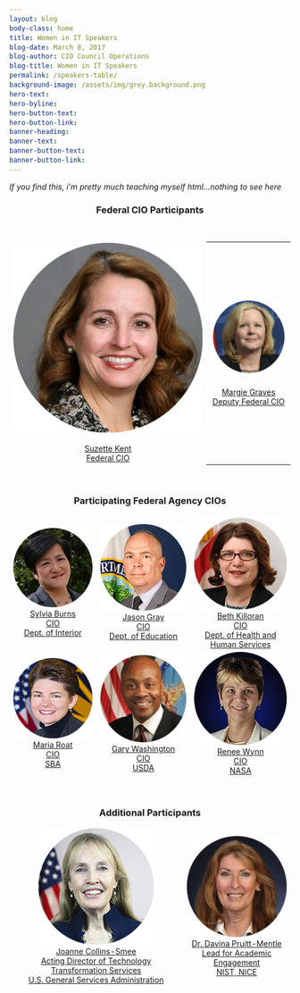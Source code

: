 ```yaml
---
layout: blog
body-class: home
title: Women in IT Speakers
blog-date: March 8, 2017
blog-author: CIO Council Operations
blog-title: Women in IT Speakers
permalink: /speakers-table/
background-image: /assets/img/grey.background.png
hero-text:  
hero-byline:
hero-button-text: 
hero-button-link: 
banner-heading: 
banner-text: 
banner-button-text: 
banner-button-link: 
---
```


<p><em>If you find this, i'm pretty much teaching myself html...nothing to see here</em></p>

<h3><center>Federal CIO Participants</center></h3>

<table style="border:hidden;">
  <tr>
    <td style="border:hidden;"><center><img src="/assets/img/Canva_SuzetteKent.png"></center><br><a href="/about/members-and-leadership/Suzette-Kent/"><center>Suzette Kent <br> Federal CIO</center></a></td>
    <td><center><img src="/assets/img/event.winit.MargieGraves_circle.png"></center><br><center><a href="https://www.cio.gov/about/members-and-leadership/margie-graves/">Margie Graves<br> Deputy Federal CIO</a></center></td><br>
  </tr>
</table>

<br>

<h3><center>Participating Federal Agency CIOs</center></h3>

<table style="border:hidden;">
  <tr style="text-align:center;">
    <td style="border:hidden;"><img src="/assets/img/event.winit.sylviaburns_circle.png"><br><center><a href="https://www.cio.gov/about/members-and-leadership/ms-sylvia-burns/">Sylvia Burns <br> CIO <br> Dept. of Interior</a></center></td>
    <td style="border:hidden;"><img src="/assets/img/event.winit.JasonGray_circle.png"><br><center><a href="https://www.cio.gov/about/members-and-leadership/mr-jason-gray/">Jason Gray <br> CIO <br> Dept. of Education</a></center></td>
    <td style="border:hidden;"><img src="/assets/img/event.winit.beth-killoran_circle.png"><br><center><a href="https://www.cio.gov/about/members-and-leadership/ms-beth-anne-killoran/">Beth Killoran <br> CIO <br> Dept. of Health and Human Services</a></center></td>
  </tr>
  <tr style="text-align:center;">
    <td style="border:hidden;"><img src="/assets/img/event.winit.maria-roat_circle.png"><br><center><a href="https://www.cio.gov/about/members-and-leadership/ms-maria-roat/">Maria Roat <br> CIO <br> SBA</a></center></td>
    <td style="border:hidden;"><img src="/assets/img/event.winit.gary_washington_circle_2.png"><!--img src="/assets/img/event.winit.maria-roat_circle.png"--><br><center><a href="https://www.cio.gov/about/members-and-leadership/washington-gary/">Gary Washington <br> CIO <br> USDA</a></center></td>
    <td style="border:hidden;"><img src="/assets/img/event.winit.renee-wynn_circle.png"><br><center><a href="https://www.cio.gov/about/members-and-leadership/ms-renee-wynn/">Renee Wynn <br> CIO <br> NASA</a></center></td>
  </tr>
</table>

<br>

<h3><center>Additional Participants</center></h3>

<table align="center">
<tr style="text-align:center;">
  <td style="border:hidden;"><img src="/assets/img/event.winit.JoanneCollinsSmee_original.png"><a href="https://www.cio.gov/about/members-and-leadership/Joanne-Collins-Smee/"><br><center>Joanne Collins-Smee <br>Acting Director of Technology Transformation Services<br> U.S. General Services Administration</center></a></td>
  <td style="border:hidden;align:center"><img src="/assets/img/event.davina_pruitt-mentl_circle.png"><br><a href="https://www.cio.gov/about/members-and-leadership/Dr-Davina-Pruitt-Mentle/">Dr. Davina Pruitt-Mentle <br> Lead for Academic Engagement <br> NIST, NICE</a></td>
</tr>
</table>
